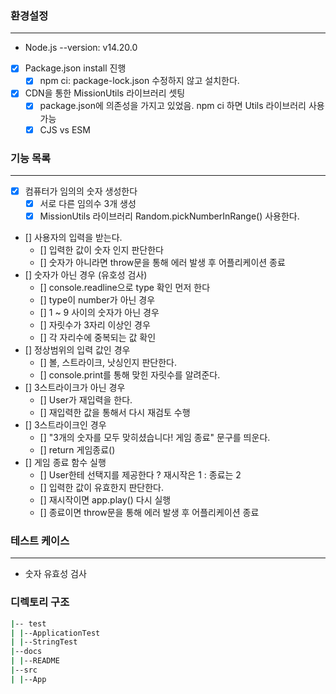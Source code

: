 ### 환경설정

---

- Node.js --version: v14.20.0
- [x] Package.json install 진행
  - [x] npm ci: package-lock.json 수정하지 않고 설치한다.
- [x] CDN을 통한 MissionUtils 라이브러리 셋팅
  - [x] package.json에 의존성을 가지고 있었음. npm ci 하면 Utils 라이브러리 사용 가능
  - [x] CJS vs ESM

### 기능 목록

---

- [x] 컴퓨터가 임의의 숫자 생성한다
  - [x] 서로 다른 임의수 3개 생성
  - [x] MissionUtils 라이브러리 Random.pickNumberInRange() 사용한다.
- [] 사용자의 입력을 받는다.
  - [] 입력한 값이 숫자 인지 판단한다
  - [] 숫자가 아니라면 throw문을 통해 에러 발생 후 어플리케이션 종료
- [] 숫자가 아닌 경우 (유호성 검사)
  - [] console.readline으로 type 확인 먼저 한다
  - [] type이 number가 아닌 경우
  - [] 1 ~ 9 사이의 숫자가 아닌 경우
  - [] 자릿수가 3자리 이상인 경우
  - [] 각 자리수에 중복되는 값 확인
- [] 정상범위의 입력 값인 경우
  - [] 볼, 스트라이크, 낫싱인지 판단한다.
  - [] console.print를 통해 맞힌 자릿수를 알려준다.
- [] 3스트라이크가 아닌 경우
  - [] User가 재입력을 한다.
  - [] 재입력한 값을 통해서 다시 재검토 수행
- [] 3스트라이크인 경우
  - [] "3개의 숫자를 모두 맞히셨습니다! 게임 종료" 문구를 띄운다.
  - [] return 게임종료()
- [] 게임 종료 함수 실행
  - [] User한테 선택지를 제공한다 ? 재시작은 1 : 종료는 2
  - [] 입력한 값이 유효한지 판단한다.
  - [] 재시작이면 app.play() 다시 실행
  - [] 종료이면 throw문을 통해 에러 발생 후 어플리케이션 종료

### 테스트 케이스

---

- 숫자 유효성 검사

### 디렉토리 구조

```bash
|-- test
| |--ApplicationTest
| |--StringTest
|--docs
| |--README
|--src
| |--App
```
